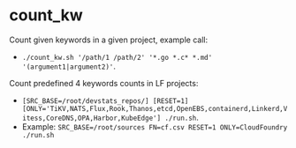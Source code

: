 # count_kw

Count given keywords in a given project, example call:

- `./count_kw.sh '/path/1 /path/2' '*.go *.c* *.md' '(argument1|argument2)'`.

Count predefined 4 keywords counts in LF projects:

- `[SRC_BASE=/root/devstats_repos/] [RESET=1] [ONLY='TiKV,NATS,Flux,Rook,Thanos,etcd,OpenEBS,containerd,Linkerd,Vitess,CoreDNS,OPA,Harbor,KubeEdge'] ./run.sh`.
- Example: `SRC_BASE=/root/sources FN=cf.csv RESET=1 ONLY=CloudFoundry ./run.sh`

